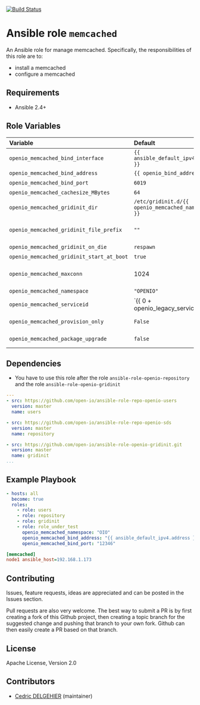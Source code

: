 [![Build Status](https://travis-ci.org/open-io/ansible-role-openio-memcached.svg?branch=20.04)](https://travis-ci.org/open-io/ansible-role-openio-memcached)
# Ansible role `memcached`

An Ansible role for manage memcached. Specifically, the responsibilities of this role are to:

- install a memcached
- configure a memcached

## Requirements

- Ansible 2.4+

## Role Variables


| Variable   | Default | Comments (type)  |
| :---       | :---    | :---             |
| `openio_memcached_bind_interface` | `{{ ansible_default_ipv4.alias }}` | Listening interface |
| `openio_memcached_bind_address` | `{{ openio_bind_address }}` | Listening IP address |
| `openio_memcached_bind_port` | `6019` | Listening PORT |
| `openio_memcached_cachesize_MBytes` | `64` | Cap of 64 megs of memory |
| `openio_memcached_gridinit_dir` | `/etc/gridinit.d/{{ openio_memcached_namespace }}` | Path to copy the gridinit conf |
| `openio_memcached_gridinit_file_prefix` | `""` | Maybe set it to {{ openio_memcached_namespace }}- for old gridinit's style |
| `openio_memcached_gridinit_on_die` | `respawn` | Behaviour on failure |
| `openio_memcached_gridinit_start_at_boot` | `true` | Start at system boot |
| `openio_memcached_maxconn` | 1024 |  Limit the number of simultaneous incoming connections |
| `openio_memcached_namespace` | `"OPENIO" ` | Namespace OpenIO SDS |
| `openio_memcached_serviceid` | `{{ 0 + openio_legacy_serviceid | d(0) | int }}` | Service ID |
| `openio_memcached_provision_only` | `False` | Provision only without restarting / bootstrapping |
| `openio_memcached_package_upgrade` | `false` | Set the packages to the latest version (to be set in extra_vars) |

## Dependencies

- You have to use this role after the role `ansible-role-openio-repository` and the role `ansible-role-openio-gridinit`

```yaml
---
- src: https://github.com/open-io/ansible-role-repo-openio-users
  version: master
  name: users

- src: https://github.com/open-io/ansible-role-repo-openio-sds
  version: master
  name: repository

- src: https://github.com/open-io/ansible-role-openio-gridinit.git
  version: master
  name: gridinit
...
```

## Example Playbook

```yaml
- hosts: all
  become: true
  roles:
    - role: users
    - role: repository
    - role: gridinit
    - role: role_under_test
      openio_memcached_namespace: "OIO"
      openio_memcached_bind_address: "{{ ansible_default_ipv4.address }}"
      openio_memcached_bind_port: "12346"

```


```ini
[memcached]
node1 ansible_host=192.168.1.173
```

## Contributing

Issues, feature requests, ideas are appreciated and can be posted in the Issues section.

Pull requests are also very welcome. The best way to submit a PR is by first creating a fork of this Github project, then creating a topic branch for the suggested change and pushing that branch to your own fork. Github can then easily create a PR based on that branch.

## License

Apache License, Version 2.0

## Contributors

- [Cedric DELGEHIER](https://github.com/cdelgehier/) (maintainer)
